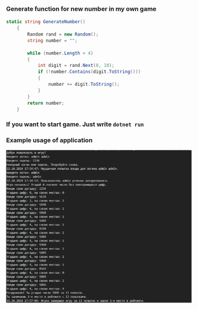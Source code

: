 ### Generate function for new number in my own game

```C#
static string GenerateNumber()
    {
        Random rand = new Random();
        string number = "";

        while (number.Length < 4)
        {
            int digit = rand.Next(0, 10);
            if (!number.Contains(digit.ToString()))
            {
                number += digit.ToString();
            }
        }
        return number;
    }
```

### If you want to start game. Just write `dotnet run`

### Example usage of application
![program example](Result.png)
